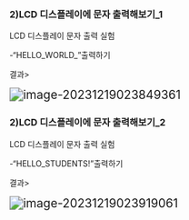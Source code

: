 ### 2)LCD 디스플레이에 문자 출력해보기_1

LCD 디스플레이 문자 출력 실험

-“HELLO_WORLD_”출력하기

결과>

<img src="./../../../S32K144EVB_TermProject/images/image-20231219023849361.png" alt="image-20231219023849361" style="zoom:150%;" />





### 2)LCD 디스플레이에 문자 출력해보기_2

LCD 디스플레이 문자 출력 실험

-“HELLO_STUDENTS!”출력하기

결과>

<img src="./../../../S32K144EVB_TermProject/images/image-20231219023919061.png" alt="image-20231219023919061" style="zoom:150%;" />